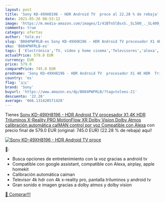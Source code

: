 ```yaml
---
layout: post
title: 'Sony KD-49XH8196 - HDR Android TV  proce al 22.28 % de rebaja'
date: 2021-05-26 08:53:12
image: 'https://m.media-amazon.com/images/I/41BTn5lBsxS._SL500_._SL400_.jpg'
comments: true
category: ofertas
author: 'tole.es'
slug: 'B084PWFRLB-es Sony KD-49XH8196 - HDR Android TV procesador X1 4K HDR...'
sku: 'B084PWFRLB-es'
tags: [ 'Electrónica','TV, vídeo y home cinema','Televisores','alexa','sony', ]
actualPrice: 579.0 EUR
currency: EUR
price: 579.0
comparePrice: 745.0 EUR
prodname: 'Sony KD-49XH8196 - HDR Android TV  procesador X1 4K HDR  Triluminos  X-Reality PRO  MotionFlow XR  Dolby Vision  Dolby Atmos  calibración automática caIMAN  control por voz   Compatible con Alexa'
country: 'es'
flag: '🇪🇸'
brand: 'Sony'
buyurl: 'https://www.amazon.es/dp/B084PWFRLB/?tag=tolees-21'
descuento: '22.28'
average: '666.131428571428'
---
```


Tienes [Sony KD-49XH8196 - HDR Android TV  procesador X1 4K HDR  Triluminos  X-Reality PRO  MotionFlow XR  Dolby Vision  Dolby Atmos  calibración automática caIMAN  control por voz   Compatible con Alexa](https://www.amazon.es/dp/B084PWFRLB/?tag=tolees-21) con precio final de  579.0 EUR (original: 745.0 EUR) (22.28 %  de rebaja) aqui!

[![Sony KD-49XH8196 - HDR Android TV  proce](https://m.media-amazon.com/images/I/41BTn5lBsxS._SL500_._SL400_.jpg)](https://www.amazon.es/dp/B084PWFRLB/?tag=tolees-21)

🔎:

- Busca opciones de entretenimiento con la voz gracias a android tv
- Compatible con google assistant, compatible con Alexa, airplay, apple homekit
- Calibración automática caiman
- Televisor 4k hdr con 4k x-reality pro, pantalla triluminos y android tv
- Gran sonido e imagen gracias a dolby atmos y dolby vision

[🛒 Comprar!!!](https://www.amazon.es/dp/B084PWFRLB/?tag=tolees-21)
